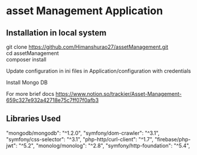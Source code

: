 # asset Management Application




## Installation in local system

git clone https://github.com/Himanshurao27/assetManagement.git<br>
cd assetManagement<br>
composer install 

Update configuration in ini files in Application/configuration with credentials 

Install Mongo DB 

For more brief docs 
https://www.notion.so/trackier/Asset-Management-659c327e932a42718e75c7ff07f0afb3

## Libraries Used

"mongodb/mongodb": "^1.2.0",
"symfony/dom-crawler": "^3.1",
"symfony/css-selector": "^3.1",
"php-http/curl-client": "^1.7",
"firebase/php-jwt": "^5.2",
"monolog/monolog": "^2.8",
"symfony/http-foundation": "^5.4",
